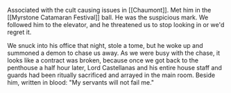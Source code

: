 Associated with the cult causing issues in [[Chaumont]].
Met him in the [[Myrstone Catamaran Festival]] ball. He was the suspicious mark. We followed him to the elevator, and he threatened us to stop looking in or we'd regret it.

We snuck into his office that night, stole a tome, but he woke up and summoned a demon to chase us away. As we were busy with the chase, it looks like a contract was broken, because once we got back to the penthouse a half hour later, Lord Castellanas and his entire house staff and guards had been ritually sacrificed and arrayed in the main room. Beside him, written in blood: "My servants will not fail me."